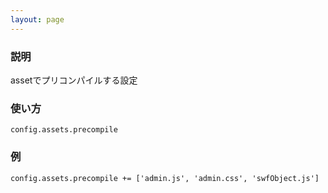 ```yaml
---
layout: page
---
```

### 説明
assetでプリコンパイルする設定

### 使い方
    config.assets.precompile

### 例
    config.assets.precompile += ['admin.js', 'admin.css', 'swfObject.js']